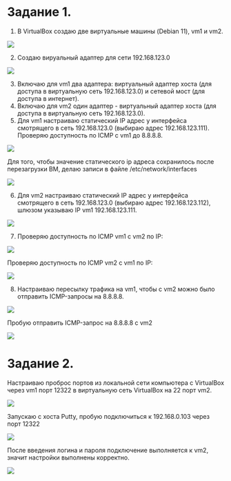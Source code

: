 ﻿# Задание 1.
1. В VirtualBox создаю две виртуальные машины (Debian 11), vm1 и vm2.

![](https://github.com/OlgaLesnykh/screenshots/blob/f65e18b0cf24bd5b1a80ba0f227edf98e7ffbe3d/Firewall_001.png)

2. Создаю вируальный адаптер для сети 192.168.123.0

![](https://github.com/OlgaLesnykh/screenshots/blob/main/Firewall_002.png)

3. Включаю для vm1 два адаптера: виртуальный адаптер хоста (для доступа в виртуальную сеть 192.168.123.0) и сетевой мост (для доступа в интернет).
4. Включаю для vm2 один адаптер - виртуальный адаптер хоста (для доступа в виртуальную сеть 192.168.123.0).
5. Для vm1 настраиваю статический IP адрес у интерфейса смотрящего в сеть 192.168.123.0 (выбираю адрес 192.168.123.111). Проверяю доступность по ICMP c vm1 до 8.8.8.8.

![](https://github.com/OlgaLesnykh/screenshots/blob/main/Firewall_003.png)

Для того, чтобы значение статического ip адреса сохранилось после перезагрузки ВМ, делаю записи в файле /etc/network/interfaces

![](https://github.com/OlgaLesnykh/screenshots/blob/main/Firewall_004.png)

6. Для vm2 настраиваю статический IP адрес у интерфейса смотрящего в сеть 192.168.123.0 (выбираю адрес 192.168.123.112), шлюзом указываю IP vm1 192.168.123.111.

![](https://github.com/OlgaLesnykh/screenshots/blob/main/Firewall_005.png)

7. Проверяю доступность по ICMP vm1 с vm2 по IP:

![](https://github.com/OlgaLesnykh/screenshots/blob/main/Firewall_006.png)

Проверяю доступность по ICMP vm2 с vm1 по IP:

![](https://github.com/OlgaLesnykh/screenshots/blob/main/Firewall_007.png)

8. Настраиваю пересылку трафика на vm1, чтобы с vm2 можно было отправить ICMP-запросы на 8.8.8.8.

![](https://github.com/OlgaLesnykh/screenshots/blob/main/Firewall_008.png)

Пробую отправить ICMP-запрос на 8.8.8.8 с vm2

![](https://github.com/OlgaLesnykh/screenshots/blob/main/Firewall_009.png)

# Задание 2.
Настраиваю проброс портов из локальной сети компьютера с VirtualBox через vm1 порт 12322 в виртуальную сеть VirtualBox на 22 порт vm2.

![](https://github.com/OlgaLesnykh/screenshots/blob/main/Firewall_010.png)

Запускаю с хоста Putty, пробую подключиться к 192.168.0.103 через порт 12322

![](https://github.com/OlgaLesnykh/screenshots/blob/main/Firewall_011.png)

После введения логина и пароля подключение выполняется к vm2, значит настройки выполнены корректно.

![](https://github.com/OlgaLesnykh/screenshots/blob/main/Firewal2_010.png)



